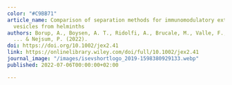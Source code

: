 ```yaml
---
color: "#C9BB71"
article_name: Comparison of separation methods for immunomodulatory extracellular
  vesicles from helminths
authors: Borup, A., Boysen, A. T., Ridolfi, A., Brucale, M., Valle, F., Paolini, L.,
  ... & Nejsum, P. (2022).
doi: https://doi.org/10.1002/jex2.41
link: https://onlinelibrary.wiley.com/doi/full/10.1002/jex2.41
journal_image: "/images/isevshortlogo_2019-1598380929133.webp"
published: 2022-07-06T00:00:00+02:00

---
```

